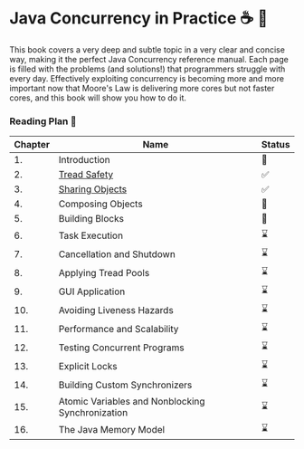#  Java Concurrency in Practice :coffee: :arrows_counterclockwise:

This book covers a very deep and subtle topic in a very clear and concise way, making it the
perfect Java Concurrency reference manual. Each page is filled with the problems (and solutions!)
that programmers struggle with every day. Effectively exploiting concurrency is becoming more and more important
now that Moore's Law is delivering more cores but not faster cores, and this book will show you how to do it.

### Reading Plan 📘

| Chapter |Name|Status|
|--------|----|---------|
| 1.     |Introduction|📖|
| 2.     |[Tread Safety](https://github.com/Urunov/Interview-Preparation-WAY/blob/master/Books/Java/JavaAdvanced/Java-Concurrency-and-Multithreading/Java-Concurrency-In-Practice/JavaConcurrencyInPracticeResources/Chapter-2.%20Thread%20Safety.pdf)|✅|
| 3.     |[Sharing Objects](https://github.com/Urunov/Interview-Preparation-WAY/blob/master/Books/Java/JavaAdvanced/Java-Concurrency-and-Multithreading/Java-Concurrency-In-Practice/JavaConcurrencyInPracticeResources/Chapter-3.%20Sharing%20Objects.pdf)|✅|
| 4.     |Composing Objects|📖|
| 5.     |Building Blocks|📖|
| 6.     |Task Execution|⌛|
| 7.     |Cancellation and Shutdown|⌛|
| 8.     |Applying Tread Pools|⌛|
| 9.     |GUI Application|⌛|
| 10.    |Avoiding Liveness Hazards|⌛|
| 11.    |Performance and Scalability|⌛|
| 12.    |Testing Concurrent Programs|⌛|
| 13.    |Explicit Locks|⌛|
| 14.    |Building Custom Synchronizers|⌛|
| 15.    |Atomic Variables and Nonblocking Synchronization|⌛|
| 16.    |The Java Memory Model|⌛|

